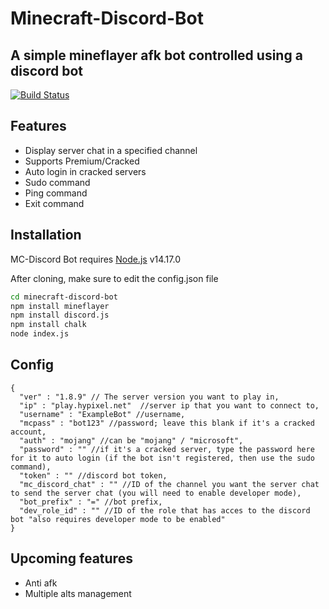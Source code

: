 # Minecraft-Discord-Bot
## A simple mineflayer afk bot controlled using a discord bot

[![Build Status](https://travis-ci.org/joemccann/dillinger.svg?branch=master)](https://github.com/Sreenington/Minecraft-Discord-Bot)


## Features

- Display server chat in a specified channel
- Supports Premium/Cracked
- Auto login in cracked servers
- Sudo command 
- Ping command
- Exit command

## Installation

MC-Discord Bot requires [Node.js](https://nodejs.org/) v14.17.0

After cloning, make sure to edit the config.json file

```sh
cd minecraft-discord-bot
npm install mineflayer
npm install discord.js
npm install chalk
node index.js
```

## Config
```
{
  "ver" : "1.8.9" // The server version you want to play in,
  "ip" : "play.hypixel.net"  //server ip that you want to connect to,
  "username" : "ExampleBot" //username,
  "mcpass" : "bot123" //password; leave this blank if it's a cracked account,
  "auth" : "mojang" //can be "mojang" / "microsoft",
  "password" : "" //if it's a cracked server, type the password here for it to auto login (if the bot isn't registered, then use the sudo command),
  "token" : "" //discord bot token,
  "mc_discord_chat" : "" //ID of the channel you want the server chat to send the server chat (you will need to enable developer mode),
  "bot_prefix" : "=" //bot prefix,
  "dev_role_id" : "" //ID of the role that has acces to the discord bot "also requires developer mode to be enabled"
}
```

## Upcoming features

- Anti afk
- Multiple alts management
